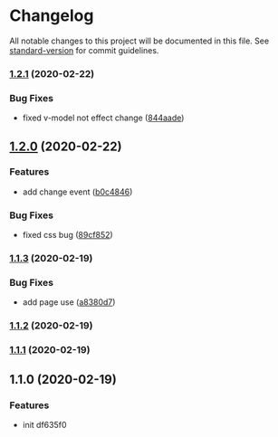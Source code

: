 # Changelog

All notable changes to this project will be documented in this file. See [standard-version](https://github.com/conventional-changelog/standard-version) for commit guidelines.

### [1.2.1](https://github.com/btboys/touch-keyboard/compare/v1.2.0...v1.2.1) (2020-02-22)


### Bug Fixes

* fixed v-model not effect change ([844aade](https://github.com/btboys/touch-keyboard/commit/844aadeb7010b4994a88f58bc2c6f22f166e6ea1))

## [1.2.0](https://github.com/btboys/touch-keyboard/compare/v1.1.3...v1.2.0) (2020-02-22)


### Features

* add change event ([b0c4846](https://github.com/btboys/touch-keyboard/commit/b0c48467d5ec7ba1139db390680e81fcb63b31eb))


### Bug Fixes

* fixed css bug ([89cf852](https://github.com/btboys/touch-keyboard/commit/89cf8529af2ef5577194e0601103c86c68ed5c48))

### [1.1.3](https://github.com/btboys/touch-keyboard/compare/v1.1.2...v1.1.3) (2020-02-19)


### Bug Fixes

* add page use ([a8380d7](https://github.com/btboys/touch-keyboard/commit/a8380d79bd529a4325adc08b8f5e4adf4207fb90))

### [1.1.2](https://github.com/btboys/touch-keyboard/compare/v1.1.1...v1.1.2) (2020-02-19)

### [1.1.1](https://github.com/btboys/touch-keyboard/compare/v1.1.0...v1.1.1) (2020-02-19)

## 1.1.0 (2020-02-19)


### Features

* init df635f0
